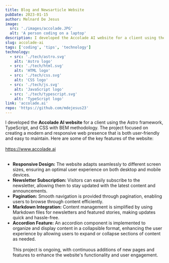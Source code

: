 ```yaml
---
title: Blog and Newsarticle Website
pubDate: 2023-01-15
author: Melnard De Jesus
image:
  src: './images/accolade.JPG'
  alt: 'A person coding on a laptop'
description: I developed the Accolade AI website for a client using the Astro framework, TypeScript, and CSS with BEM methodology. The project focused on creating a modern and responsive web presence that is both user-friendly and easy to maintain. Here are some of the key features of the website
slug: accolade-ai
tags: ['coding', 'tips', 'technology']
technology:
  - src: './tech/astro.svg'
    alt: 'Astro logo'
  - src: './tech/html.svg'
    alt: 'HTML logo'
  - src: './tech/css.svg'
    alt: 'CSS logo'
  - src: './tech/js.svg'
    alt: 'JavaScript logo'
  - src: './tech/typescript.svg'
    alt: 'TypeScript logo'
link: 'accolade.ai'
repo: 'https://github.com/mdejesus23'
---
```


I developed the **Accolade AI website** for a client using the Astro framework, TypeScript, and CSS with BEM methodology. The project focused on creating a modern and responsive web presence that is both user-friendly and easy to maintain. Here are some of the key features of the website:
<br>
<br>
<span class="text-lblue">https://www.accolade.ai</span>
<br>
<br>

- **<i class="fas fa-mobile-alt text-lblue"></i> Responsive Design:** The website adapts seamlessly to different screen sizes, ensuring an optimal user experience on both desktop and mobile devices.
- **<i class="fas fa-envelope text-lblue"></i> Newsletter Subscription:** Visitors can easily subscribe to the newsletter, allowing them to stay updated with the latest content and announcements.
- **<i class="fas fa-pagination text-lblue"></i> Pagination:** Smooth navigation is provided through pagination, enabling users to browse through content efficiently.
- **<i class="fas fa-file-alt text-lblue"></i> Markdown Integration:** Content management is simplified by using Markdown files for newsletters and featured stories, making updates quick and hassle-free.
- **<i class="fas fa-plus-square text-lblue"></i> Accordion Feature:** An accordion component is implemented to organize and display content in a collapsible format, enhancing the user experience by allowing users to expand or collapse sections of content as needed.
  <br>
  <br>
  This project is ongoing, with continuous additions of new pages and features to enhance the website's functionality and user engagement.
